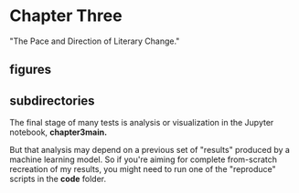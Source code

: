 Chapter Three
============================================

"The Pace and Direction of Literary Change."

figures
-------

subdirectories
--------------

The final stage of many tests is analysis or visualization in the Jupyter notebook, **chapter3main.**

But that analysis may depend on a previous set of "results" produced by a machine learning model. So if you're aiming for complete from-scratch recreation of my results, you might need to run one of the "reproduce" scripts in the **code** folder.